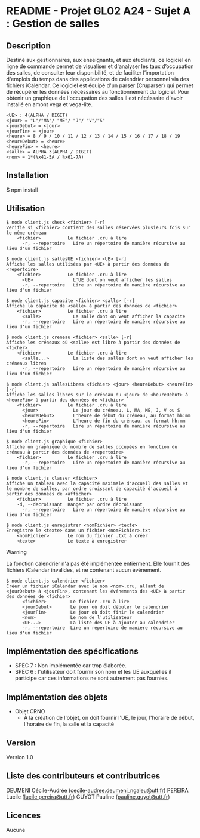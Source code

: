 # README - Projet GL02 A24 - Sujet A : Gestion de salles
## Description 
Destiné aux gestionnaires, aux enseignants, et aux étudiants, ce logiciel en ligne de commande permet de visualiser et d'analyser les taux d’occupation des salles, de consulter leur disponibilité, et de faciliter l’importation d'emplois du temps dans des applications de calendrier personnel via des fichiers iCalendar. Ce logiciel est équipé d'un parser (Cruparser) qui permet de récupérer les données nécéssaires au fonctionnement du logiciel. Pour obtenir un graphique de l'occupation des salles il est nécéssaire d'avoir installé en amont vega et vega-lite.

```
<UE> : 4(ALPHA / DIGIT)
<jour> = "L"/"MA"/ "ME"/ "J"/ "V"/"S"
<jourDebut> = <jour>
<jourFin> = <jour>
<heure> = 8 / 9 / 10 / 11 / 12 / 13 / 14 / 15 / 16 / 17 / 18 / 19
<heureDebut> = <heure>
<heureFin> = <heure>
<salle> = ALPHA 3(ALPHA / DIGIT)
<nom> = 1*(%x41-5A / %x61-7A)
```

## Installation
$ npm install

## Utilisation
```
$ node client.js check <fichier> [-r]
Verifie si <fichier> contient des salles réservées plusieurs fois sur le même créneau
    <fichier>          Le fichier .cru à lire
	  -r, --repertoire   Lire un répertoire de manière récursive au lieu d'un fichier
	  
$ node client.js sallesUE <fichier> <UE> [-r] 
Affiche les salles utilisées par <UE> à partir des données de <repertoire>
    <fichier>          Le fichier .cru à lire
	  <UE>               L'UE dont on veut afficher les salles
	  -r, --repertoire   Lire un répertoire de manière récursive au lieu d'un fichier

$ node client.js capacite <fichier> <salle> [-r]
Affiche la capacité de <salle> à partir des données de <fichier>
    <fichier>          Le fichier .cru à lire
	  <salle>            La salle dont on veut afficher la capacite
	  -r, --repertoire   Lire un répertoire de manière récursive au lieu d'un fichier
         
$ node client.js creneau <fichier> <salle> [-r]
Affiche les créneaux où <salle> est libre à partir des données de <ficher>    
    <fichier>          Le fichier .cru à lire
	  <salle...>         La liste des salles dont on veut afficher les créneaux libres
	  -r, --repertoire   Lire un répertoire de manière récursive au lieu d'un fichier
                    
$ node client.js sallesLibres <fichier> <jour> <heureDebut> <heureFin> [-r]
Affiche les salles libres sur le créneau du <jour> de <heureDebut> à <heureFin> à partir des données de <fichier>
    <fichier>          Le fichier .cru à lire
	  <jour>             Le jour du créneau, L, MA, ME, J, V ou S
	  <heureDebut>       L'heure de début du créneau, au format hh:mm
	  <heureFin>         L'heure de fin du créneau, au format hh:mm
	  -r, --repertoire   Lire un répertoire de manière récursive au lieu d'un fichier
    
$ node client.js graphique <fichier> 
Affiche un graphique du nombre de salles occupées en fonction du créneau à partir des données de <repertoire>
    <fichier>          Le fichier .cru à lire
	  -r, --repertoire   Lire un répertoire de manière récursive au lieu d'un fichier
            
$ node client.js classer <fichier> 
Affiche un tableau avec la capacité maximale d'accueil des salles et le nombre de salles, par ordre croissant de capacité d'accueil à partir des données de <afficher>       
    <fichier>          Le fichier .cru à lire
    -d, --decroissant  Ranger par ordre décroissant
	  -r, --repertoire   Lire un répertoire de manière récursive au lieu d'un fichier

$ node client.js enregistrer <nomFichier> <texte>
Enregistre le <texte> dans un fichier <nomFichier>.txt
	<nomFichier>       Le nom du fichier .txt à créer
	<texte>            Le texte à enregistrer

```
> [!WARNING]
> La fonction calendrier n'a pas été implémentée entièrment. Elle fournit des fichiers iCalendar invalides, et ne contenant aucun événement.
```                    
$ node client.js calendrier <fichier> 
Créer un fichier iCalendar avec le nom <nom>.cru, allant de <jourDebut> à <jourFin>, contenant les événements des <UE> à partir des données de <fichier>
	  <fichier>         Le fichier .cru à lire
	  <jourDebut>       Le jour où doit débuter le calendrier
	  <jourFin>         Le jour où doit finir le calendrier
	  <nom>             Le nom de l'utilisateur
	  <UE...>           La liste des UE à ajouter au calendrier
	  -r, --repertoire  Lire un répertoire de manière récursive au lieu d'un fichier
 ```
  
## Implémentation des spécifications
- SPEC 7 : Non implémentée car trop élaborée.
- SPEC 6 : l'utilisateur doit fournir son nom et les UE auxquelles il participe car ces informations ne sont autrement pas fournies.


## Implémentation des objets
- Objet CRNO
  - À la création de l'objet, on doit fournir l'UE, le jour, l'horaire de début, l'horaire de fin, la salle et la capacité


## Version
Version 1.0

## Liste des contributeurs et contributrices
DEUMENI Cécile-Audrée (cecile-audree.deumeni_ngaleu@utt.fr)
PEREIRA Lucile (lucile.pereira@utt.fr)
GUYOT Pauline (pauline.guyot@utt.fr)

## Licences
Aucune
